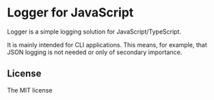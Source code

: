 # Logger for JavaScript

Logger is a simple logging solution for JavaScript/TypeScript.

It is mainly intended for CLI applications. This means, for example, that JSON logging is not needed or only of secondary importance.

## License

The MIT license
